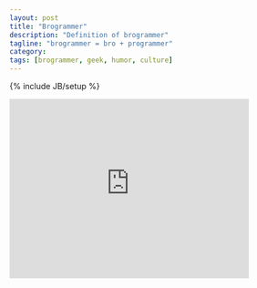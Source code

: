 ```yaml
---
layout: post
title: "Brogrammer"
description: "Definition of brogrammer"
tagline: "brogrammer = bro + programmer"
category: 
tags: [brogrammer, geek, humor, culture]
---
```

{% include JB/setup %}

<iframe width="420" height="315" src="http://www.youtube.com/embed/Qi_AAqi0RZM" frameborder="0"> </iframe>

